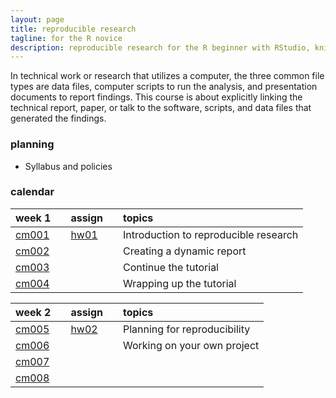 ```yaml
---
layout: page
title: reproducible research
tagline: for the R novice
description: reproducible research for the R beginner with RStudio, knitr
---
```








In technical work or research that utilizes a computer, the three common file types are data files, computer scripts to run the analysis, and presentation documents to report findings. This course is about explicitly linking the technical report, paper, or talk to the software, scripts, and data files that generated the findings. 

### planning

- Syllabus and policies

### calendar


|week 1          |   |assign         |   |topics                                |
|:---------------|:--|:--------------|:--|:-------------------------------------|
|[cm001](linkto) |   |[hw01](linkto) |   |Introduction to reproducible research |
|[cm002](linkto) |   |               |   |Creating a dynamic report             |
|[cm003](linkto) |   |               |   |Continue the tutorial                 |
|[cm004](linkto) |   |               |   |Wrapping up the tutorial              |




|week 2          |   |assign         |   |topics                       |
|:---------------|:--|:--------------|:--|:----------------------------|
|[cm005](linkto) |   |[hw02](linkto) |   |Planning for reproducibility |
|[cm006](linkto) |   |               |   |Working on your own project  |
|[cm007](linkto) |   |               |   |                             |
|[cm008](linkto) |   |               |   |                             |





<!--

### materials

Week 1

- [Topic] [Assignment] 
- [Topic] [Assignment] 
- [Topic] [Assignment] 



Week 3 

- Topic [assignments] [tutorials] [slides] [notes] [links] 
- Topic [assignments] [tutorials] [slides] [notes] [links] 
- Topic [assignments] [tutorials] [slides] [notes] [links] 

Week 4 

- Topic [assignments] [tutorials] [slides] [notes] [links] 
- Topic [assignments] [tutorials] [slides] [notes] [links] 
- Topic [assignments] [tutorials] [slides] [notes] [links]  

Week 5 

- Topic [assignments] [tutorials] [slides] [notes] [links] 
- Topic [assignments] [tutorials] [slides] [notes] [links] 
- Topic [assignments] [tutorials] [slides] [notes] [links]   

Week 6 

- Topic [assignments] [tutorials] [slides] [notes] [links] 
- Topic [assignments] [tutorials] [slides] [notes] [links] 
- Topic [assignments] [tutorials] [slides] [notes] [links]   

Week 7 

- Topic [assignments] [tutorials] [slides] [notes] [links] 
- Topic [assignments] [tutorials] [slides] [notes] [links] 
- Topic [assignments] [tutorials] [slides] [notes] [links]  

Week 8 

- Topic [assignments] [tutorials] [slides] [notes] [links] 
- Topic [assignments] [tutorials] [slides] [notes] [links] 
- Topic [assignments] [tutorials] [slides] [notes] [links]  

Week 9 

- Topic [assignments] [tutorials] [slides] [notes] [links] 
- Topic [assignments] [tutorials] [slides] [notes] [links] 
- Topic [assignments] [tutorials] [slides] [notes] [links]  

Week 10 

- Topic [assignments] [tutorials] [slides] [notes] [links] 
- Topic [assignments] [tutorials] [slides] [notes] [links] 
- Topic [assignments] [tutorials] [slides] [notes] [links]  
-->


### 






